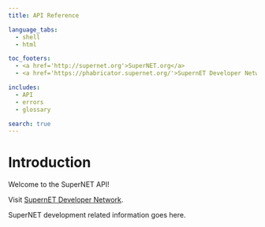 ```yaml
---
title: API Reference

language_tabs:
  - shell
  - html

toc_footers:
  - <a href='http://supernet.org'>SuperNET.org</a>
  - <a href='https://phabricator.supernet.org/'>SupernET Developer Network</a>

includes:
  - API
  - errors
  - glossary

search: true
---
```


# Introduction

Welcome to the SuperNET API! 

Visit [SupernET Developer Network](https://phabricator.supernet.org/).

SuperNET development related information goes here.



